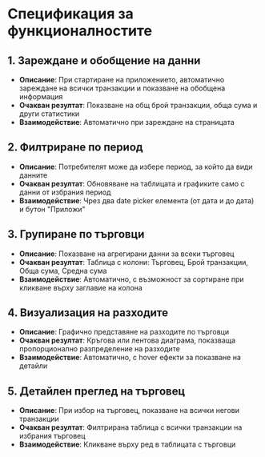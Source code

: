 # Спецификация за функционалностите

## 1. Зареждане и обобщение на данни
- **Описание**: При стартиране на приложението, автоматично зареждане на всички транзакции и показване на обобщена информация
- **Очакван резултат**: Показване на общ брой транзакции, обща сума и други статистики
- **Взаимодействие**: Автоматично при зареждане на страницата

## 2. Филтриране по период
- **Описание**: Потребителят може да избере период, за който да види данните
- **Очакван резултат**: Обновяване на таблицата и графиките само с данни от избрания период
- **Взаимодействие**: Чрез два date picker елемента (от дата и до дата) и бутон "Приложи"

## 3. Групиране по търговци
- **Описание**: Показване на агрегирани данни за всеки търговец
- **Очакван резултат**: Таблица с колони: Търговец, Брой транзакции, Обща сума, Средна сума
- **Взаимодействие**: Автоматично, с възможност за сортиране при кликване върху заглавие на колона

## 4. Визуализация на разходите
- **Описание**: Графично представяне на разходите по търговци
- **Очакван резултат**: Кръгова или лентова диаграма, показваща пропорционално разпределение на разходите
- **Взаимодействие**: Автоматично, с hover ефекти за показване на детайли

## 5. Детайлен преглед на търговец
- **Описание**: При избор на търговец, показване на всички негови транзакции
- **Очакван резултат**: Филтрирана таблица с всички транзакции на избрания търговец
- **Взаимодействие**: Кликване върху ред в таблицата с търговци
